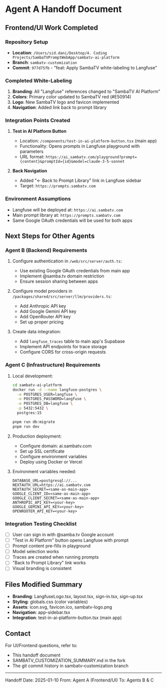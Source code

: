 # Agent A Handoff Document

## Frontend/UI Work Completed

### Repository Setup
- **Location**: `/Users/sid.dani/Desktop/4. Coding Projects/SambaTVPromptWebApp/sambatv-ai-platform`
- **Branch**: `sambatv-customization`
- **Commit**: `977d75fb` - "feat: Apply SambaTV white-labeling to Langfuse"

### Completed White-Labeling
1. **Branding**: All "Langfuse" references changed to "SambaTV AI Platform"
2. **Colors**: Primary color updated to SambaTV red (#E50914)
3. **Logo**: New SambaTV logo and favicon implemented
4. **Navigation**: Added link back to prompt library

### Integration Points Created
1. **Test in AI Platform Button**
   - Location: `/components/test-in-ai-platform-button.tsx` (main app)
   - Functionality: Opens prompts in Langfuse playground with parameters
   - URL format: `https://ai.sambatv.com/playground?prompt={content}&promptId={id}&model=claude-3-5-sonnet`

2. **Back Navigation**
   - Added "← Back to Prompt Library" link in Langfuse sidebar
   - Target: `https://prompts.sambatv.com`

### Environment Assumptions
- Langfuse will be deployed at: `https://ai.sambatv.com`
- Main prompt library at: `https://prompts.sambatv.com`
- Same Google OAuth credentials will be used for both apps

## Next Steps for Other Agents

### Agent B (Backend) Requirements
1. Configure authentication in `/web/src/server/auth.ts`:
   - Use existing Google OAuth credentials from main app
   - Implement @samba.tv domain restriction
   - Ensure session sharing between apps

2. Configure model providers in `/packages/shared/src/server/llm/providers.ts`:
   - Add Anthropic API key
   - Add Google Gemini API key
   - Add OpenRouter API key
   - Set up proper pricing

3. Create data integration:
   - Add `langfuse_traces` table to main app's Supabase
   - Implement API endpoints for trace storage
   - Configure CORS for cross-origin requests

### Agent C (Infrastructure) Requirements
1. Local development:
   ```bash
   cd sambatv-ai-platform
   docker run -d --name langfuse-postgres \
     -e POSTGRES_USER=langfuse \
     -e POSTGRES_PASSWORD=langfuse \
     -e POSTGRES_DB=langfuse \
     -p 5432:5432 \
     postgres:15
   
   pnpm run db:migrate
   pnpm run dev
   ```

2. Production deployment:
   - Configure domain: ai.sambatv.com
   - Set up SSL certificate
   - Configure environment variables
   - Deploy using Docker or Vercel

3. Environment variables needed:
   ```env
   DATABASE_URL=postgresql://...
   NEXTAUTH_URL=https://ai.sambatv.com
   NEXTAUTH_SECRET=<same-as-main-app>
   GOOGLE_CLIENT_ID=<same-as-main-app>
   GOOGLE_CLIENT_SECRET=<same-as-main-app>
   ANTHROPIC_API_KEY=<your-key>
   GOOGLE_GEMINI_API_KEY=<your-key>
   OPENROUTER_API_KEY=<your-key>
   ```

### Integration Testing Checklist
- [ ] User can sign in with @samba.tv Google account
- [ ] "Test in AI Platform" button opens Langfuse with prompt
- [ ] Prompt content pre-fills in playground
- [ ] Model selection works
- [ ] Traces are created when running prompts
- [ ] "Back to Prompt Library" link works
- [ ] Visual branding is consistent

## Files Modified Summary
- **Branding**: LangfuseLogo.tsx, layout.tsx, sign-in.tsx, sign-up.tsx
- **Styling**: globals.css (color variables)
- **Assets**: icon.svg, favicon.ico, sambatv-logo.png
- **Navigation**: app-sidebar.tsx
- **Integration**: test-in-ai-platform-button.tsx (main app)

## Contact
For UI/Frontend questions, refer to:
- This handoff document
- SAMBATV_CUSTOMIZATION_SUMMARY.md in the fork
- The git commit history in sambatv-customization branch

---
Handoff Date: 2025-01-10
From: Agent A (Frontend/UI)
To: Agents B & C